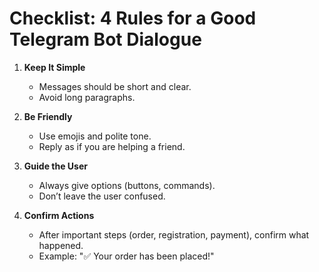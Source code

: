 # Checklist: 4 Rules for a Good Telegram Bot Dialogue

1. **Keep It Simple**  
   - Messages should be short and clear.  
   - Avoid long paragraphs.  

2. **Be Friendly**  
   - Use emojis and polite tone.  
   - Reply as if you are helping a friend.  

3. **Guide the User**  
   - Always give options (buttons, commands).  
   - Don’t leave the user confused.  

4. **Confirm Actions**  
   - After important steps (order, registration, payment), confirm what happened.  
   - Example: "✅ Your order has been placed!"
